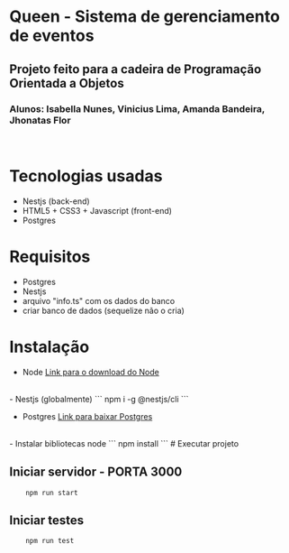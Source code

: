 # Queen - Sistema de gerenciamento de eventos
## Projeto feito para a cadeira de Programação Orientada a Objetos
### Alunos: Isabella Nunes, Vinicius Lima, Amanda Bandeira, Jhonatas Flor

<br>

# Tecnologias usadas

- Nestjs (back-end)
- HTML5 + CSS3 + Javascript (front-end)
- Postgres

# Requisitos
- Postgres
- Nestjs
- arquivo "info.ts" com os dados do banco
- criar banco de dados (sequelize não o cria)

# Instalação

- Node
<a href="https://nodejs.org/pt-br/download/">Link para o download do Node </a>
<br>
- Nestjs (globalmente)
```
    npm i -g @nestjs/cli
```

- Postgres
<a href="https://www.postgresql.org/download/"> Link para baixar Postgres</a>
<br>
- Instalar bibliotecas node
```
    npm install
```
# Executar projeto

## Iniciar servidor - PORTA 3000
```
    npm run start
```

## Iniciar testes
```
    npm run test
```
